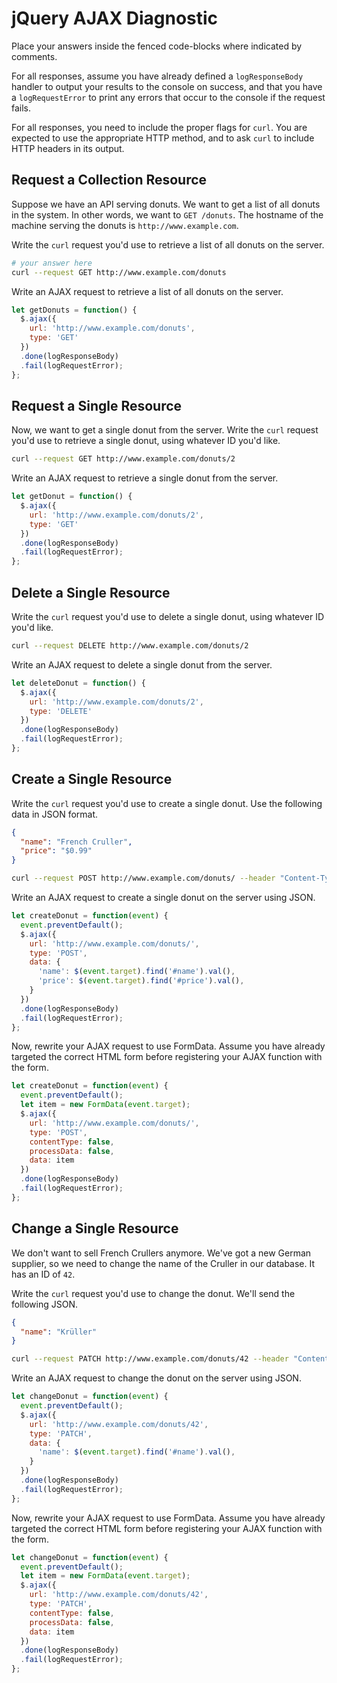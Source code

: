 # jQuery AJAX Diagnostic

Place your answers inside the fenced code-blocks where indicated by comments.

For all responses,  assume you have already defined a `logResponseBody` handler
to output your results to the console on success, and that you have a
`logRequestError` to print any errors that occur to the console if the request
fails.

For all responses, you need to include the proper flags for `curl`. You are
expected to use the appropriate HTTP method, and to ask `curl` to include HTTP
headers in its output.

## Request a Collection Resource

Suppose we have an API serving donuts. We want to get a list of all donuts in
the system. In other words, we want to `GET /donuts`. The hostname of the
machine serving the donuts is `http://www.example.com`.

Write the `curl` request you'd use to retrieve a list of all donuts on the
server.

```sh
# your answer here
curl --request GET http://www.example.com/donuts
```

Write an AJAX request to retrieve a list of all donuts on the server.

```js
let getDonuts = function() {
  $.ajax({
    url: 'http://www.example.com/donuts',
    type: 'GET'
  })
  .done(logResponseBody)
  .fail(logRequestError);
};
```

## Request a Single Resource

Now, we want to get a single donut from the server. Write the `curl` request
you'd use to retrieve a single donut, using whatever ID you'd like.

```sh
curl --request GET http://www.example.com/donuts/2
```

Write an AJAX request to retrieve a single donut from the server.

```js
let getDonut = function() {
  $.ajax({
    url: 'http://www.example.com/donuts/2',
    type: 'GET'
  })
  .done(logResponseBody)
  .fail(logRequestError);
};
```

## Delete a Single Resource

Write the `curl` request you'd use to delete a single donut, using whatever ID
you'd like.

```sh
curl --request DELETE http://www.example.com/donuts/2
```

Write an AJAX request to delete a single donut from the server.

```js
let deleteDonut = function() {
  $.ajax({
    url: 'http://www.example.com/donuts/2',
    type: 'DELETE'
  })
  .done(logResponseBody)
  .fail(logRequestError);
};
```

## Create a Single Resource

Write the `curl` request you'd use to create a single donut. Use the following
data in JSON format.

```json
{
  "name": "French Cruller",
  "price": "$0.99"
}
```

```sh
curl --request POST http://www.example.com/donuts/ --header "Content-Type: application/json" --data '{ "name": "French Cruller", "price": "$0.99" }'
```

Write an AJAX request to create a single donut on the server using JSON.

```js
let createDonut = function(event) {
  event.preventDefault();
  $.ajax({
    url: 'http://www.example.com/donuts/',
    type: 'POST',
    data: {
      'name': $(event.target).find('#name').val(),
      'price': $(event.target).find('#price').val(),
    }
  })
  .done(logResponseBody)
  .fail(logRequestError);
};
```

Now, rewrite your AJAX request to use FormData. Assume you have already targeted
the correct HTML form before registering your AJAX function with the form.

```js
let createDonut = function(event) {
  event.preventDefault();
  let item = new FormData(event.target);
  $.ajax({
    url: 'http://www.example.com/donuts/',
    type: 'POST',
    contentType: false,
    processData: false,
    data: item
  })
  .done(logResponseBody)
  .fail(logRequestError);
};
```

## Change a Single Resource

We don't want to sell French Crullers anymore. We've got a new German supplier,
so we need to change the name of the Cruller in our database. It has an ID of
`42`.

Write the `curl` request you'd use to change the donut. We'll send the following
JSON.

```json
{
  "name": "Krüller"
}
```

```sh
curl --request PATCH http://www.example.com/donuts/42 --header "Content-Type: application/json" --data '{ "name": "Krüller"}'
```

Write an AJAX request to change the donut on the server using JSON.

```js
let changeDonut = function(event) {
  event.preventDefault();
  $.ajax({
    url: 'http://www.example.com/donuts/42',
    type: 'PATCH',
    data: {
      'name': $(event.target).find('#name').val(),
    }
  })
  .done(logResponseBody)
  .fail(logRequestError);
};
```

Now, rewrite your AJAX request to use FormData. Assume you have already targeted
the correct HTML form before registering your AJAX function with the form.

```js
let changeDonut = function(event) {
  event.preventDefault();
  let item = new FormData(event.target);
  $.ajax({
    url: 'http://www.example.com/donuts/42',
    type: 'PATCH',
    contentType: false,
    processData: false,
    data: item
  })
  .done(logResponseBody)
  .fail(logRequestError);
};
```
